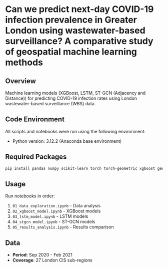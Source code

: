 # Can we predict next-day COVID-19 infection prevalence in Greater London using wastewater-based surveillance? A comparative study of geospatial machine learning methods

## Overview
Machine learning models (XGBoost, LSTM, ST-GCN (Adjacency and Distance)) for predicting COVID-19 infection rates using London wastewater-based surveillance (WBS) data.

## Code Environment
All scripts and notebooks were run using the following environment:
- Python version: 3.12.2 (Anaconda base environment)

## Required Packages
```bash
pip install pandas numpy scikit-learn torch torch-geometric xgboost geopandas matplotlib seaborn jupyter
```

## Usage
Run notebooks in order:
1. `01_data_exploration.ipynb` - Data analysis
2. `02_xgboost_model.ipynb` - XGBoost models
3. `03_lstm_model.ipynb` - LSTM models
4. `04_stgcn_model.ipynb` - ST-GCN models
5. `05_results_analysis.ipynb` - Results comparison

## Data
- **Period**: Sep 2020 - Feb 2021
- **Coverage**: 27 London CIS sub-regions
